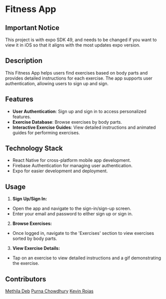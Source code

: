 # Fitness App

## Important Notice
This project is with expo SDK 49, and needs to be changed if you want to view it in iOS so that it aligns with the most updates expo version.

## Description
This Fitness App helps users find exercises based on body parts and provides detailed instructions for each exercise. The app supports user authentication, allowing users to sign up and sign.

## Features
- **User Authentication**: Sign up and sign in to access personalized features.
- **Exercise Database**: Browse exercises by body parts.
- **Interactive Exercise Guides**: View detailed instructions and animated guides for performing exercises.

## Technology Stack
- React Native for cross-platform mobile app development.
- Firebase Authentication for managing user authentication.
- Expo for easier development and deployment.


## Usage

1. **Sign Up/Sign In:**
- Open the app and navigate to the sign-in/sign-up screen.
- Enter your email and password to either sign up or sign in.

2. **Browse Exercises:**
- Once logged in, navigate to the 'Exercises' section to view exercises sorted by body parts.

3. **View Exercise Details:**
- Tap on an exercise to view detailed instructions and a gif demonstrating the exercise.

## Contributors

[Methila Deb](https://github.com/methiladeb)
[Purna Chowdhury](https://github.com/PurnaChowdhury)
[Kevin Rojas](https://github.com/Kevin2259)
